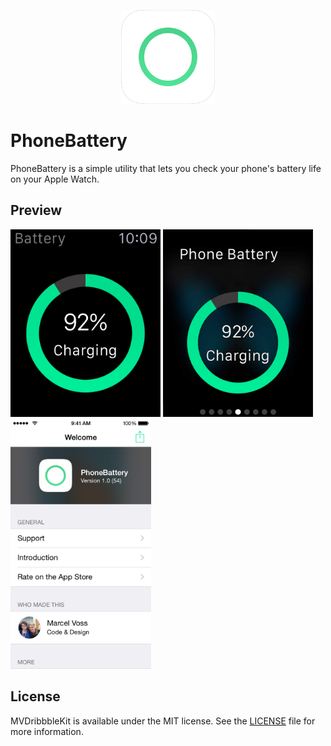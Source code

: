 <p align="center" >
<img src="Preview/rounded_icon.png" alt="" width="150" height="150"/>
</p>

# PhoneBattery
PhoneBattery is a simple utility that lets you check your phone's battery life on your Apple Watch.

## Preview
<img src="Preview/watch_1.jpg" alt="" height="300"/>
<img src="Preview/watch_2.jpg" alt="" height="300"/>
<img src="Preview/phone_1.png" alt="" height="400"/>

## License
MVDribbbleKit is available under the MIT license. See the [LICENSE](https://github.com/marcelvoss/PhoneBattery/blob/master/LICENSE.md) file for more information.
